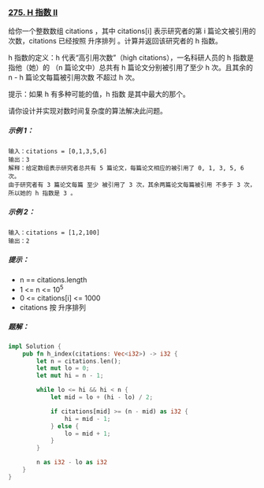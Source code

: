 ### [275. H 指数 II](https://leetcode.cn/problems/h-index-ii/)
给你一个整数数组 citations ，其中 citations[i] 表示研究者的第 i 篇论文被引用的次数，citations 已经按照 升序排列 。计算并返回该研究者的 h 指数。

h 指数的定义：h 代表“高引用次数”（high citations），一名科研人员的 h 指数是指他（她）的 （n 篇论文中）总共有 h 篇论文分别被引用了至少 h 次。且其余的 n - h 篇论文每篇被引用次数 不超过 h 次。

提示：如果 h 有多种可能的值，h 指数 是其中最大的那个。

请你设计并实现对数时间复杂度的算法解决此问题。



##### 示例 1：
```
输入：citations = [0,1,3,5,6]
输出：3
解释：给定数组表示研究者总共有 5 篇论文，每篇论文相应的被引用了 0, 1, 3, 5, 6 次。
由于研究者有 3 篇论文每篇 至少 被引用了 3 次，其余两篇论文每篇被引用 不多于 3 次，所以她的 h 指数是 3 。
```

##### 示例 2：
```
输入：citations = [1,2,100]
输出：2
```

##### 提示：
- n == citations.length
- 1 <= n <= 10<sup>5</sup>
- 0 <= citations[i] <= 1000
- citations 按 升序排列

##### 题解：
```rust
impl Solution {
    pub fn h_index(citations: Vec<i32>) -> i32 {
        let n = citations.len();
        let mut lo = 0;
        let mut hi = n - 1;

        while lo <= hi && hi < n {
            let mid = lo + (hi - lo) / 2;

            if citations[mid] >= (n - mid) as i32 {
                hi = mid - 1;
            } else {
                lo = mid + 1;
            }
        }

        n as i32 - lo as i32
    }
}
```
